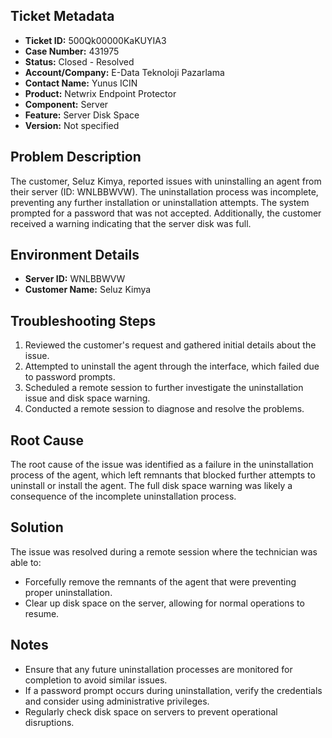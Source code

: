## Ticket Metadata
- **Ticket ID:** 500Qk00000KaKUYIA3
- **Case Number:** 431975
- **Status:** Closed - Resolved
- **Account/Company:** E-Data Teknoloji Pazarlama
- **Contact Name:** Yunus ICIN
- **Product:** Netwrix Endpoint Protector
- **Component:** Server
- **Feature:** Server Disk Space
- **Version:** Not specified

## Problem Description
The customer, Seluz Kimya, reported issues with uninstalling an agent from their server (ID: WNLBBWVW). The uninstallation process was incomplete, preventing any further installation or uninstallation attempts. The system prompted for a password that was not accepted. Additionally, the customer received a warning indicating that the server disk was full.

## Environment Details
- **Server ID:** WNLBBWVW
- **Customer Name:** Seluz Kimya

## Troubleshooting Steps
1. Reviewed the customer's request and gathered initial details about the issue.
2. Attempted to uninstall the agent through the interface, which failed due to password prompts.
3. Scheduled a remote session to further investigate the uninstallation issue and disk space warning.
4. Conducted a remote session to diagnose and resolve the problems.

## Root Cause
The root cause of the issue was identified as a failure in the uninstallation process of the agent, which left remnants that blocked further attempts to uninstall or install the agent. The full disk space warning was likely a consequence of the incomplete uninstallation process.

## Solution
The issue was resolved during a remote session where the technician was able to:
- Forcefully remove the remnants of the agent that were preventing proper uninstallation.
- Clear up disk space on the server, allowing for normal operations to resume.

## Notes
- Ensure that any future uninstallation processes are monitored for completion to avoid similar issues.
- If a password prompt occurs during uninstallation, verify the credentials and consider using administrative privileges.
- Regularly check disk space on servers to prevent operational disruptions.